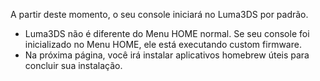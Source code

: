 A partir deste momento, o seu console iniciará no Luma3DS por padrão.

- Luma3DS não é diferente do Menu HOME normal. Se seu console foi inicializado no Menu HOME, ele está executando custom firmware.
- Na próxima página, você irá instalar aplicativos homebrew úteis para concluir sua instalação.

